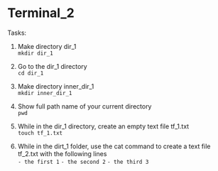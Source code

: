 # Terminal_2

Tasks:  

1) Make directory dir_1  
`mkdir dir_1`  

2) Go to the dir_1 directory  
`cd dir_1`

3) Make directory inner_dir_1  
`mkdir inner_dir_1`  

4) Show full path name of your current directory  
`pwd`

5) While in the dir_1 directory, create an empty text file tf_1.txt  
`touch tf_1.txt`

6) While in the dirt_1 folder, use the cat command to create a text file tf_2.txt with the following lines  
`- the first 1`
`- the second 2`
`- the third 3`

